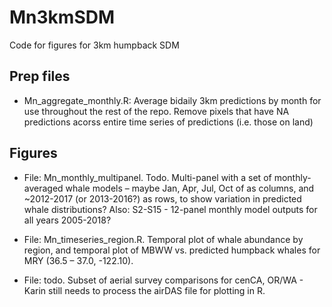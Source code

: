# Mn3kmSDM
Code for figures for 3km humpback SDM

## Prep files

* Mn_aggregate_monthly.R: Average bidaily 3km predictions by month for use throughout the rest of the repo. Remove pixels that have NA predictions acorss entire time series of predictions (i.e. those on land)

## Figures

* File: Mn_monthly_multipanel. Todo. Multi-panel with a set of monthly-averaged whale models –  maybe Jan, Apr, Jul, Oct of as columns, and ~2012-2017 (or 2013-2016?) as rows, to show variation in predicted whale distributions? Also: S2-S15 - 12-panel monthly model outputs for all years 2005-2018?

* File: Mn_timeseries_region.R. Temporal plot of whale abundance by region, and temporal plot of MBWW vs. predicted humpback whales for MRY (36.5 – 37.0, -122.10). 

* File: todo. Subset of aerial survey comparisons for cenCA, OR/WA - Karin still needs to process the airDAS file for plotting in R.
